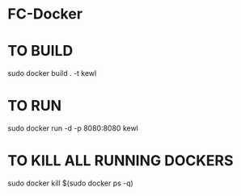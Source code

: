 # FC-Docker


# TO BUILD
sudo docker build . -t kewl

# TO RUN
sudo docker run -d -p 8080:8080 kewl

# TO KILL ALL RUNNING DOCKERS
sudo docker kill $(sudo docker ps -q)


